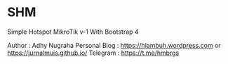 # SHM
Simple Hotspot MikroTik v-1 With Bootstrap 4

Author : Adhy Nugraha
Personal Blog : https://hlambuh.wordpress.com or https://jurnalmuis.github.io/
Telegram : https://t.me/hmbrgs
